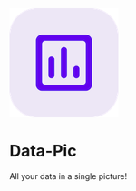 ![alt text](https://github.com/Singularity-Coder/Data-Pic/blob/main/assets/logo192.png)
# Data-Pic
All your data in a single picture!
